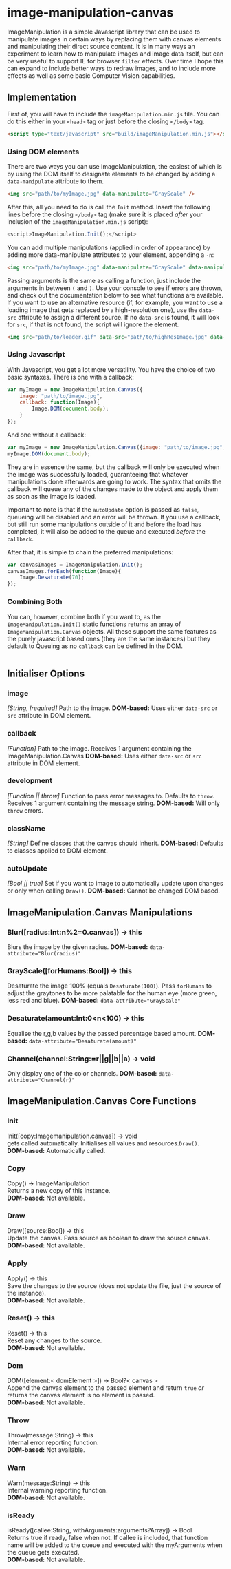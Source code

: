# image-manipulation-canvas

ImageManipulation is a simple Javascript library that can be used to manipulate images in certain ways by replacing them with canvas elements and manipulating their direct source content. It is in many ways an experiment to learn how to manipulate images and image data itself, but can be very useful to support IE for browser `filter` effects. Over time I hope this can expand to include better ways to redraw images, and to include more effects as well as some basic Computer Vision capabilities.

## Implementation

First of, you will have to include the `imageManipulation.min.js` file. You can do this either in your `<head>` tag or just before the closing `</body>` tag.

```html
<script type="text/javascript" src="build/imageManipulation.min.js"></script>
```

### Using DOM elements

There are two ways you can use ImageManipulation, the easiest of which is by using the DOM itself to designate elements to be changed by adding a `data-manipulate` attribute to them.

```html
<img src="path/to/myImage.jpg" data-manipulate="GrayScale" />
``` 

After this, all you need to do is call the `Init` method. Insert the following lines before the closing `</body>` tag (make sure it is placed _after_ your inclusion of the `imageManipulation.min.js` script):

```javascript
<script>ImageManipulation.Init();</script>
```

You can add multiple manipulations (applied in order of appearance) by adding more data-manipulate attributes to your element, appending a `-n`:

```html
<img src="path/to/myImage.jpg" data-manipulate="GrayScale" data-manipulate-2="Desaturate(50)" />
```

Passing arguments is the same as calling a function, just include the arguments in between `(` and `)`. Use your console to see if errors are thrown, and check out the documentation below to see what functions are available. If you want to use an alternative resource (if, for example, you want to use a loading image that gets replaced by a high-resolution one), use the `data-src` attribute to assign a different source. If no `data-src` is found, it will look for `src`, if that is not found, the script will ignore the element.

```html
<img src="path/to/loader.gif" data-src="path/to/highResImage.jpg" data-manipulate="GrayScale" data-manipulate-2="Desaturate(50)" />
```

### Using Javascript

With Javascript, you get a lot more versatility. You have the choice of two basic syntaxes. There is one with a callback:

```javascript
var myImage = new ImageManipulation.Canvas({
	image: "path/to/image.jpg",
	callback: function(Image){
		Image.DOM(document.body);
	}
});
```

And one without a callback: 

```javascript
var myImage = new ImageManipulation.Canvas({image: "path/to/image.jpg",});
myImage.DOM(document.body);
```

They are in essence the same, but the callback will only be executed when the image was successfully loaded, guaranteeing that whatever manipulations done afterwards are going to work. The syntax that omits the callback will queue any of the changes made to the object and apply them as soon as the image is loaded.

Important to note is that if the `autoUpdate` option is passed as `false`, queueing will be disabled and an error will be thrown. If you use  a callback, but still run some manipulations outside of it and before the load has completed, it will also be added to the queue and executed _before_ the `callback`.

After that, it is simple to chain the preferred manipulations:

```javascript
var canvasImages = ImageManipulation.Init();
canvasImages.forEach(function(Image){
	Image.Desaturate(70);
});
```

### Combining Both

You can, however, combine both if you want to, as the `ImageManipulation.Init()` static functions returns an array of `ImageManipulation.Canvas` objects. All these support the same features as the purely javascript based ones (they are the same instances) but they default to Queuing as no `callback` can be defined in the DOM.

```javascript

```

## Initialiser Options

### image
_[String, !required]_
Path to the image.
**DOM-based:** Uses either `data-src` or `src` attribute in DOM element.

### callback
_[Function]_
Path to the image. Receives 1 argument containing the ImageManipulation.Canvas
**DOM-based:** Uses either `data-src` or `src` attribute in DOM element.

### development
_[Function || throw]_
Function to pass error messages to. Defaults to `throw`. Receives 1 argument containing the message string.
**DOM-based:** Will only `throw` errors.

### className 
_[String]_
Define classes that the canvas should inherit.
**DOM-based:** Defaults to classes applied to DOM element.

### autoUpdate
_[Bool || true]_
Set if you want to image to automatically update upon changes or only when calling `Draw()`.
**DOM-based:** Cannot be changed DOM based.

## ImageManipulation.Canvas Manipulations

### Blur([radius:Int:n%2=0.canvas]) -> this
Blurs the image by the given radius.
**DOM-based:** `data-attribute="Blur(radius)"`

### GrayScale([forHumans:Bool]) -> this
Desaturate the image 100% (equals `Desaturate(100)`). Pass `forHumans` to adjust the graytones to be more palatable for the human eye (more green, less red and blue).
**DOM-based:** `data-attribute="GrayScale"`

### Desaturate(amount:Int:0<n<100) -> this
Equalise the r,g,b values by the passed percentage based amount.
**DOM-based:** `data-attribute="Desaturate(amount)"`

### Channel(channel:String:=r||g||b||a) -> void
Only display one of the color channels.
**DOM-based:** `data-attribute="Channel(r)"`

## ImageManipulation.Canvas Core Functions

### Init  
Init([copy:Imagemanipulation.canvas]) -> void  
gets called automatically. Initialises all values and resources.`Draw()`.  
**DOM-based:** Automatically called.

### Copy  
Copy()	 -> ImageManipulation  
Returns a new copy of this instance.  
**DOM-based:** Not available.

### Draw  
Draw([source:Bool])	 -> this  
Update the canvas. Pass source as boolean to draw the source canvas.  
**DOM-based:** Not available.

### Apply  
Apply()	 -> this  
Save the changes to the source (does not update the file, just the source of the instance).  
**DOM-based:** Not available.

### Reset()	 -> this  
Reset()	 -> this  
Reset any changes to the source.  
**DOM-based:** Not available.

### Dom  
DOM([element:< domElement >])	 -> Bool?< canvas >  
Append the canvas element to the passed element and return `true` _or_ returns the canvas element is no element is passed.  
**DOM-based:** Not available.

### Throw  
Throw(message:String)	 -> this  
Internal error reporting function.  
**DOM-based:** Not available.

### Warn  
Warn(message:String)	 -> this  
Internal warning reporting function.  
**DOM-based:** Not available.

### isReady  
isReady([callee:String, withArguments:arguments?Array])	 -> Bool  
Returns true if ready, false when not. If callee is included, that function name will be added to the queue and executed with the myArguments when the queue gets executed.  
**DOM-based:** Not available.